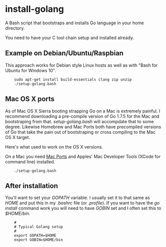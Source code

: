 # install-golang

A Bash script that bootstraps and installs Go language in your home directory.

You need to have your C tool chain setup and installed already.

## Example on Debian/Ubuntu/Raspbian

This approach works for Debian style Linux hosts as well as with "Bash for Ubuntu for Windows 10".

```
    sudo apt-get install build-essentials clang zip unzip
    ./setup-golang.bash
```

## Mac OS X ports 

As of Mac OS X Sierra booting strapping Go on a Mac is extremely painful. I recommend downloading
a pre-compile version of Go 1.7.5 for the Mac and bootstraping from that.  _setup-golang.bash_ will
accompdate that to some degree.  Likewise Homebrew and Mac Ports both have precompiled versions of
Go that take the pain out of bootstraping or cross compiling to the Mac OS X target.

Here's what used to work on the OS X versions.

On a Mac you need [Mac Ports](https://www.macports.org/) and Apples' Mac Developer Tools (XCode for command line) installed.

```
    ./setup-golang.bash
```


## After installation

You'll want to set your *GOPATH* variable. I usually set it to that same as *HOME* and put this in my *.bashrc* file (or *.profile*).
If you want to have the *go install* command work you will need to have *GOBIN* set and I often set this to *$HOME/bin*.

```shell
    #
    # Typical Golang setup
    #
    export GOPATH=$HOME
    export GOBIN=$HOME/bin
```


